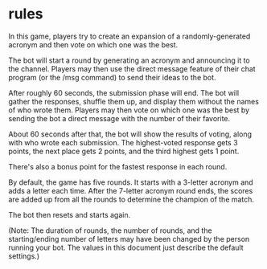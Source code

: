# rules

In this game, players try to create an expansion of a 
randomly-generated acronym and then vote on which one was the best.

The bot will start a round by generating an acronym and announcing it 
to the channel. Players may then use the direct message feature of 
their chat program (or the /msg command) to send their ideas to the 
bot.

After roughly 60 seconds, the submission phase will end. The bot will 
gather the responses, shuffle them up, and display them without the 
names of who wrote them. Players may then vote on which one was the 
best by sending the bot a direct message with the number of their 
favorite.

About 60 seconds after that, the bot will show the results of voting, 
along with who wrote each submission. The highest-voted response gets 
3 points, the next place gets 2 points, and the third highest gets 1 
point.

There's also a bonus point for the fastest response in each round.

By default, the game has five rounds. It starts with a 3-letter 
acronym and adds a letter each time. After the 7-letter acronym round 
ends, the scores are added up from all the rounds to determine the 
champion of the match.

The bot then resets and starts again.

(Note: The duration of rounds, the number of rounds, and the 
starting/ending number of letters may have been changed by the person 
running your bot. The values in this document just describe the 
default settings.)
